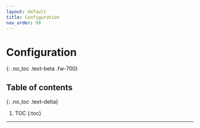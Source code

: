 ```yaml
---
layout: default
title: Configuration
nav_order: 98
---
```

 
# Configuration
{: .no_toc .text-beta .fw-700}

## Table of contents
{: .no_toc .text-delta}

1. TOC
{:toc}

---
